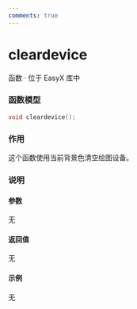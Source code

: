 ```yaml
---
comments: true
---
```


# cleardevice
函数 · 位于 EasyX 库中

### 函数模型

```cpp
void cleardevice();
```

### 作用
这个函数使用当前背景色清空绘图设备。

### 说明
#### 参数
无

#### 返回值
无

#### 示例
无
